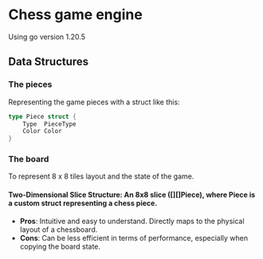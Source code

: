 # Chess game engine
Using go version 1.20.5

## Data Structures

### The pieces

Representing the game pieces with a struct like this:
```go
type Piece struct {
    Type  PieceType
    Color Color
}
```

### The board

To represent 8 x 8 tiles layout and the state of the game.

#### Two-Dimensional Slice Structure: An 8x8 slice ([][]Piece), where Piece is a custom struct representing a chess piece.
- **Pros**: Intuitive and easy to understand. Directly maps to the physical layout of a chessboard.
- **Cons**: Can be less efficient in terms of performance, especially when copying the board state.
